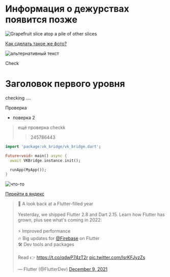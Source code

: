 # Информация о дежурствах появится позже 

<img class="fit-picture" src="https://planetahd.ru/wp-content/uploads/2017/9207887b0.png" alt="Grapefruit slice atop a pile of other slices">


<a href="https://yandex.ru/">Как сделать такое же фото?</a>

<img src="https://www.theselek.com/wp-content/uploads/2020/05/flutter-mustafa-halil-selek.jpg" alt="альтернативный текст">

Check 

<h1>Заголовок первого уровня</h1>

<p> checking ....</p>

Проверка 

- поверка 2

> ещё проверка checkk
>> 245786443


```dart
import 'package:vk_bridge/vk_bridge.dart';

Future<void> main() async {
  await VKBridge.instance.init();

  runApp(MyApp());
}
```

![что-то](https://www.theselek.com/wp-content/uploads/2020/05/flutter-mustafa-halil-selek.jpg)

[Перейти в яндекс](https://yandex.ru/)

<blockquote class="twitter-tweet"><p lang="en" dir="ltr">💙 A look back at a Flutter-filled year<br><br>Yesterday, we shipped Flutter 2.8 and Dart 2.15. Learn how Flutter has grown, plus see what&#39;s coming in 2022:<br><br>⚡️ Improved performance<br>🔥 Big updates for <a href="https://twitter.com/Firebase?ref_src=twsrc%5Etfw">@Firebase</a> on Flutter<br>🛠 Dev tools and packages<br><br>Read 👉 <a href="https://t.co/qdwP74zT2r">https://t.co/qdwP74zT2r</a> <a href="https://t.co/lsrKFJyzZs">pic.twitter.com/lsrKFJyzZs</a></p>&mdash; Flutter (@FlutterDev) <a href="https://twitter.com/FlutterDev/status/1468973720660111366?ref_src=twsrc%5Etfw">December 9, 2021</a></blockquote> 
